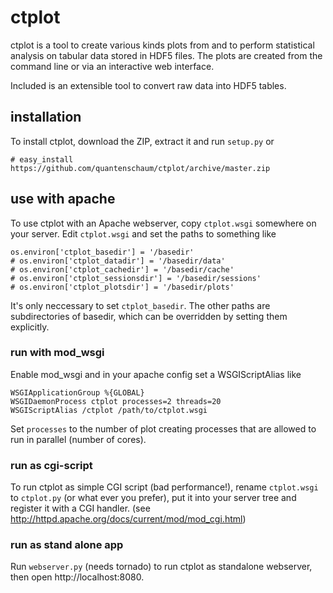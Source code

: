 # ctplot

ctplot is a tool to create various kinds plots from and to perform
statistical analysis on tabular data stored in HDF5 files. The plots
are created from the command line or via an interactive web interface.

Included is an extensible tool to convert raw data into HDF5 tables.

## installation
To install ctplot, download the ZIP, extract it and run `setup.py` or

    # easy_install https://github.com/quantenschaum/ctplot/archive/master.zip
  
  
## use with apache
To use ctplot with an Apache webserver, copy `ctplot.wsgi` somewhere on your server.
Edit `ctplot.wsgi` and set the paths to something like

    os.environ['ctplot_basedir'] = '/basedir'
    # os.environ['ctplot_datadir'] = '/basedir/data'
    # os.environ['ctplot_cachedir'] = '/basedir/cache'
    # os.environ['ctplot_sessionsdir'] = '/basedir/sessions'
    # os.environ['ctplot_plotsdir'] = '/basedir/plots'

It's only neccessary to set `ctplot_basedir`. The other paths are subdirectories of basedir, which can be overridden by setting them explicitly.

### run with mod_wsgi
Enable mod_wsgi and in your apache config set a WSGIScriptAlias like

    WSGIApplicationGroup %{GLOBAL}
    WSGIDaemonProcess ctplot processes=2 threads=20
    WSGIScriptAlias /ctplot /path/to/ctplot.wsgi
    
Set `processes` to the number of plot creating processes that are allowed to run in parallel (number of cores).

### run as cgi-script
To run ctplot as simple CGI script (bad performance!), rename `ctplot.wsgi` to `ctplot.py` (or what ever you prefer), put it into your server tree and register it with a CGI handler. (see http://httpd.apache.org/docs/current/mod/mod_cgi.html)

### run as stand alone app
Run `webserver.py` (needs tornado) to run ctplot as standalone webserver, then open http://localhost:8080.

